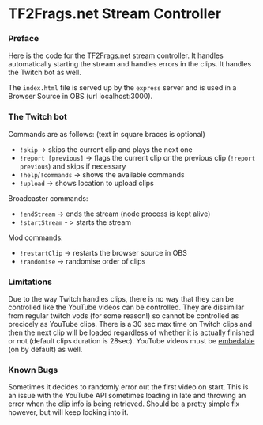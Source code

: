 # TF2Frags.net Stream Controller

### Preface

Here is the code for the TF2Frags.net stream controller. It handles automatically starting the stream and handles errors in the clips. It handles the Twitch bot as well.

The `index.html` file is served up by the `express` server and is used in a Browser Source in OBS (url localhost:3000).

### The Twitch bot

Commands are as follows: (text in square braces is optional)
- `!skip` -> skips the current clip and plays the next one
- `!report [previous]` -> flags the current clip or the previous clip (`!report previous`) and skips if necessary
- `!help`/`!commands` -> shows the available commands
- `!upload` -> shows location to upload clips

Broadcaster commands:
- `!endStream` -> ends the stream (node process is kept alive)
- `!startStream` - > starts the stream

Mod commands:
- `!restartClip` -> restarts the browser source in OBS
- `!randomise` -> randomise order of clips

### Limitations

Due to the way Twitch handles clips, there is no way that they can be controlled like the YouTube videos can be controlled. They are dissimilar from regular twitch vods (for some reason!) so cannot be controlled as precicely as YouTube clips. There is a 30 sec max time on Twitch clips and then the next clip will be loaded regardless of whether it is actually finished or not (default clips duration is 28sec). YouTube videos must be [embedable](https://support.google.com/youtube/answer/171780?hl=en) (on by default) as well.

### Known Bugs

Sometimes it decides to randomly error out the first video on start. This is an issue with the YouTube API sometimes loading in late and throwing an error when the clip info is being retrieved. Should be a pretty simple fix however, but will keep looking into it.

